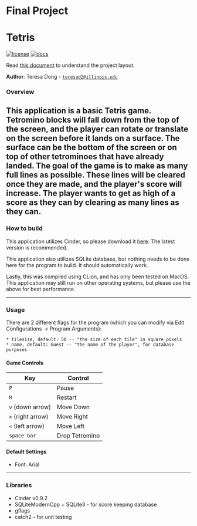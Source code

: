# Final Project
# Tetris

[![license](https://img.shields.io/badge/license-MIT-green)](LICENSE)
[![docs](https://img.shields.io/badge/docs-yes-brightgreen)](docs/README.md)

Read [this document](https://cliutils.gitlab.io/modern-cmake/chapters/basics/structure.html) to understand the project
layout.

**Author**: Teresa Dong - [`teresad2@illinois.edu`](mailto:teresad2@illinois.edu)

### Overview

This application is a basic Tetris game. Tetromino blocks will fall down from the top of the screen, and the player can 
rotate or translate on the screen before it lands on a surface. The surface can be the bottom of the screen or on top 
of other tetrominoes that have already landed. The goal of the game is to make as many full lines as 
possible. These lines will be cleared once they are made, and the player's score will increase. The player wants to get
as high of a score as they can by clearing as many lines as they can.
---
### How to build

This application utilizes Cinder, so please download it [here](https://libcinder.org/download). The latest version is 
recommended.

This application also utilizes SQLite database, but nothing needs to be done here for the program to build. It should 
automatically work.

Lastly, this was compiled using CLion, and has only been tested on MacOS. This application may still run on other 
operating systems, but please use the above for best performance.

___
### Usage

There are 2 different flags for the program (which you can modify via Edit Configurations -> Program Arguments):
    
    * tilesize, default: 50 -- "the size of each tile" in square pixels
    * name, default: Guest -- "the name of the player", for database purposes
    
#### Game Controls
Key | Control
------------ | -------------
`P` | Pause
`R` | Restart
`v` (down arrow) | Move Down
`>` (right arrow) | Move Right
`<` (left arrow) | Move Left
`space bar` | Drop Tetromino

#### Default Settings

* Font: Arial
___
### Libraries

* Cinder v0.9.2
* SQLiteModernCpp + SQLite3 - for score keeping database
* gflags
* catch2 - for unit testing



